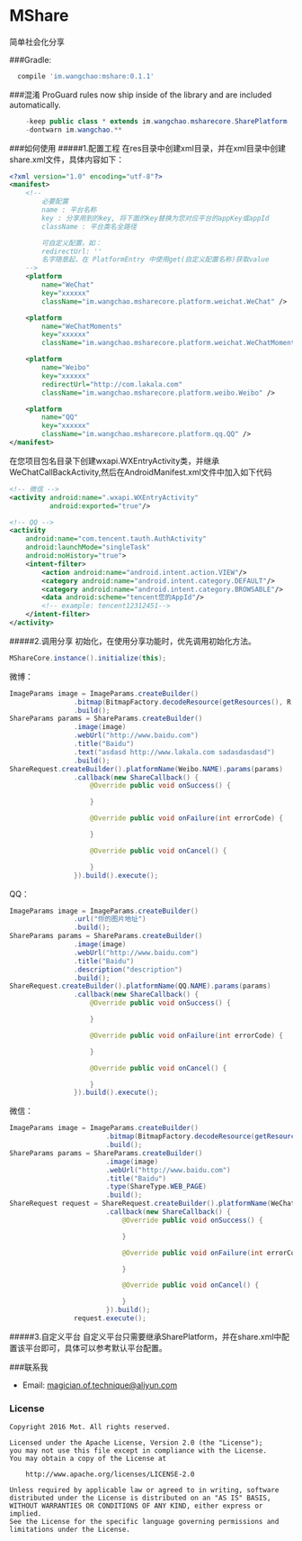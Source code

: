 # MShare
简单社会化分享

###Gradle:
```gradle
  compile 'im.wangchao:mshare:0.1.1'
```
###混淆
ProGuard rules now ship inside of the library and are included automatically.
```java
    -keep public class * extends im.wangchao.msharecore.SharePlatform
    -dontwarn im.wangchao.**
```
###如何使用
#####1.配置工程
在res目录中创建xml目录，并在xml目录中创建share.xml文件，具体内容如下：
```xml
<?xml version="1.0" encoding="utf-8"?>
<manifest>
    <!--
        必要配置
        name : 平台名称
        key : 分享用到的key, 将下面的key替换为您对应平台的appKey或appId
        className : 平台类名全路径

        可自定义配置，如：
        redirectUrl: ''
        名字随意起，在 PlatformEntry 中使用get(自定义配置名称)获取value
    -->
    <platform
        name="WeChat"
        key="xxxxxx"
        className="im.wangchao.msharecore.platform.weichat.WeChat" />

    <platform
        name="WeChatMoments"
        key="xxxxxx"
        className="im.wangchao.msharecore.platform.weichat.WeChatMoments" />

    <platform
        name="Weibo"
        key="xxxxxx"
        redirectUrl="http://com.lakala.com"
        className="im.wangchao.msharecore.platform.weibo.Weibo" />

    <platform
        name="QQ"
        key="xxxxxx"
        className="im.wangchao.msharecore.platform.qq.QQ" />
</manifest>
```

在您项目包名目录下创建wxapi.WXEntryActivity类，并继承WeChatCallBackActivity,然后在AndroidManifest.xml文件中加入如下代码
```xml
<!-- 微信 -->
<activity android:name=".wxapi.WXEntryActivity"
          android:exported="true"/>

<!-- QQ -->
<activity
    android:name="com.tencent.tauth.AuthActivity"
    android:launchMode="singleTask"
    android:noHistory="true">
    <intent-filter>
        <action android:name="android.intent.action.VIEW"/>
        <category android:name="android.intent.category.DEFAULT"/>
        <category android:name="android.intent.category.BROWSABLE"/>
        <data android:scheme="tencent您的AppId"/>
        <!-- example: tencent12312451-->
    </intent-filter>
</activity>
```
#####2.调用分享
初始化，在使用分享功能时，优先调用初始化方法。
```java
MShareCore.instance().initialize(this);
```

微博：
```java
ImageParams image = ImageParams.createBuilder()
                .bitmap(BitmapFactory.decodeResource(getResources(), R.mipmap.ic_launcher))
                .build();
ShareParams params = ShareParams.createBuilder()
                .image(image)
                .webUrl("http://www.baidu.com")
                .title("Baidu")
                .text("asdasd http://www.lakala.com sadasdasdasd")
                .build();
ShareRequest.createBuilder().platformName(Weibo.NAME).params(params)
                .callback(new ShareCallback() {
                    @Override public void onSuccess() {

                    }

                    @Override public void onFailure(int errorCode) {

                    }

                    @Override public void onCancel() {

                    }
                }).build().execute();
```

QQ：
```java
ImageParams image = ImageParams.createBuilder()
                .url("你的图片地址")
                .build();
ShareParams params = ShareParams.createBuilder()
                .image(image)
                .webUrl("http://www.baidu.com")
                .title("Baidu")
                .description("description")
                .build();
ShareRequest.createBuilder().platformName(QQ.NAME).params(params)
                .callback(new ShareCallback() {
                    @Override public void onSuccess() {

                    }

                    @Override public void onFailure(int errorCode) {

                    }

                    @Override public void onCancel() {

                    }
                }).build().execute();
```

微信：
```java
ImageParams image = ImageParams.createBuilder()
                        .bitmap(BitmapFactory.decodeResource(getResources(), R.mipmap.ic_launcher))
                        .build();
ShareParams params = ShareParams.createBuilder()
                        .image(image)
                        .webUrl("http://www.baidu.com")
                        .title("Baidu")
                        .type(ShareType.WEB_PAGE)
                        .build();
ShareRequest request = ShareRequest.createBuilder().platformName(WeChatMoments.NAME).params(params)
                        .callback(new ShareCallback() {
                            @Override public void onSuccess() {

                            }

                            @Override public void onFailure(int errorCode) {

                            }

                            @Override public void onCancel() {

                            }
                        }).build();
                request.execute();
```

#####3.自定义平台
自定义平台只需要继承SharePlatform，并在share.xml中配置该平台即可，具体可以参考默认平台配置。


###联系我
- Email:  magician.of.technique@aliyun.com

### License

    Copyright 2016 Mot. All rights reserved.

    Licensed under the Apache License, Version 2.0 (the "License");
    you may not use this file except in compliance with the License.
    You may obtain a copy of the License at

        http://www.apache.org/licenses/LICENSE-2.0

    Unless required by applicable law or agreed to in writing, software
    distributed under the License is distributed on an "AS IS" BASIS,
    WITHOUT WARRANTIES OR CONDITIONS OF ANY KIND, either express or implied.
    See the License for the specific language governing permissions and
    limitations under the License.

